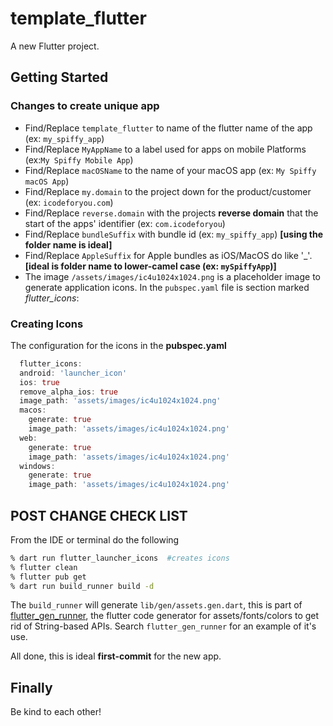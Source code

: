 # template_flutter

A new Flutter project.

## Getting Started

### Changes to create unique app

- Find/Replace `template_flutter` to name of the flutter name of the app (ex: `my_spiffy_app`)
- Find/Replace `MyAppName` to a label used for apps on mobile Platforms (ex:`My Spiffy Mobile App`)
- Find/Replace `macOSName` to the name of your macOS app (ex: `My Spiffy macOS App`)
- Find/Replace `my.domain` to the project down for the product/customer (ex: `icodeforyou.com`)
- Find/Replace `reverse.domain` with the projects **reverse domain** that the start of the apps' identifier (ex: `com.icodeforyou`)
- Find/Replace `bundleSuffix` with bundle id (ex: `my_spiffy_app`) **[using the folder name is ideal]**
- Find/Replace `AppleSuffix` for Apple bundles as iOS/MacOS do like '_'. **[ideal is folder name to lower-camel case (ex: `mySpiffyApp`)]**
- The image `/assets/images/ic4u1024x1024.png` is a placeholder image to generate application icons. In the `pubspec.yaml` file is section marked *flutter_icons*:

### Creating Icons

The configuration for the icons in the **pubspec.yaml**

```dart
  flutter_icons:
  android: 'launcher_icon'
  ios: true
  remove_alpha_ios: true
  image_path: 'assets/images/ic4u1024x1024.png'
  macos:
    generate: true
    image_path: 'assets/images/ic4u1024x1024.png'
  web:
    generate: true
    image_path: 'assets/images/ic4u1024x1024.png'
  windows:
    generate: true
    image_path: 'assets/images/ic4u1024x1024.png'
  ```

## POST CHANGE CHECK LIST

From the IDE or terminal do the following

```zsh
% dart run flutter_launcher_icons  #creates icons
% flutter clean
% flutter pub get
% dart run build_runner build -d
```

The `build_runner` will generate `lib/gen/assets.gen.dart`, this is part of [flutter_gen_runner](https://pub.dev/packages/flutter_gen_runner), the flutter code generator for assets/fonts/colors to get rid of String-based APIs. Search `flutter_gen_runner` for an example of it's use.

All done, this is ideal **first-commit** for the new app.

## Finally

Be kind to each other!
